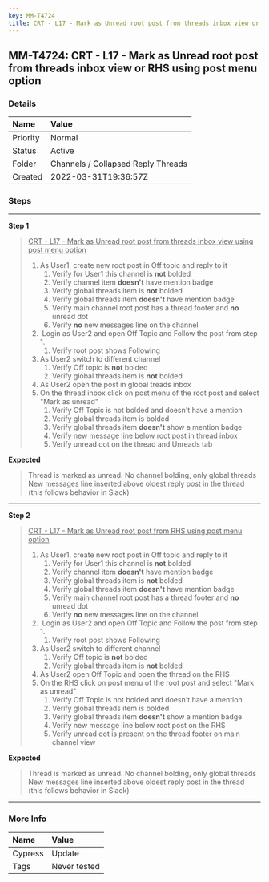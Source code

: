 ```yaml
---
key: MM-T4724
title: CRT - L17 - Mark as Unread root post from threads inbox view or RHS using post menu option
---
```


## MM-T4724: CRT - L17 - Mark as Unread root post from threads inbox view or RHS using post menu option

### Details

| Name     | Value                              |
| :------- | :--------------------------------- |
| Priority | Normal                             |
| Status   | Active                             |
| Folder   | Channels / Collapsed Reply Threads |
| Created  | 2022-03-31T19:36:57Z               |

### Steps

<hr/>

**Step 1**

> <article><u>CRT - L17 - Mark as Unread root post from threads inbox view using post menu option</u><ol><li>As User1, create new root post in Off topic and reply to it <ol><li>Verify for User1 this channel is <strong>not</strong> bolded</li><li>Verify channel item <strong>doesn't</strong> have mention badge</li><li>Verify global threads item is <strong>not</strong> bolded</li><li>Verify global threads item <strong>doesn't</strong> have mention badge</li><li>Verify main channel root post has a thread footer and <strong>no</strong> unread dot</li><li>Verify <strong>no</strong> new messages line on the channel</li></ol></li><li> Login as User2 and open Off Topic and Follow the post from step 1.<ol><li>Verify root post shows Following</li></ol></li><li>As User2 switch to different channel<ol><li>Verify Off topic is <strong>not</strong> bolded</li><li>Verify global threads item is <strong>not</strong> bolded</li></ol></li><li>As User2 open the post in global treads inbox</li><li>On the thread inbox click on post menu of the root post and select "Mark as unread"  <ol><li>Verify Off Topic is not bolded and doesn't have a mention</li><li>Verify global threads item is bolded</li><li>Verify global threads item <strong>doesn't</strong> show a mention badge </li><li>Verify new message line below root post in thread inbox</li><li>Verify unread dot on the thread and Unreads tab</li></ol></li></ol></article>

**Expected**

> <article>Thread is marked as unread. No channel bolding, only global threads<br />New messages line inserted above oldest reply post in the thread (this follows behavior in Slack)</article>

<hr/>

**Step 2**

> <article><u>CRT - L17 - Mark as Unread root post from RHS <u>using post menu option</u></u><ol><li>As User1, create new root post in Off topic and reply to it <ol><li>Verify for User1 this channel is <strong>not</strong> bolded</li><li>Verify channel item <strong>doesn't</strong> have mention badge</li><li>Verify global threads item is <strong>not</strong> bolded</li><li>Verify global threads item <strong>doesn't</strong> have mention badge</li><li>Verify main channel root post has a thread footer and <strong>no</strong> unread dot</li><li>Verify <strong>no</strong> new messages line on the channel</li></ol></li><li> Login as User2 and open Off Topic and Follow the post from step 1.<ol><li>Verify root post shows Following</li></ol></li><li>As User2 switch to different channel<ol><li>Verify Off topic is <strong>not</strong> bolded</li><li>Verify global threads item is <strong>not</strong> bolded</li></ol></li><li>As User2 open Off Topic and open the thread on the RHS</li><li>On the RHS click on post menu of the root post and select "Mark as unread" <ol><li>Verify Off Topic is not bolded and doesn't have a mention</li><li>Verify global threads item is bolded</li><li>Verify global threads item <strong>doesn't</strong> show a mention badge </li><li>Verify new message line below root post on the RHS</li><li>Verify unread dot is present on the thread footer on main channel view</li></ol></li></ol></article>

**Expected**

> <article>Thread is marked as unread. No channel bolding, only global threads<br />New messages line inserted above oldest reply post in the thread (this follows behavior in Slack)</article>

<hr/>

### More Info

| Name    | Value        |
| :------ | :----------- |
| Cypress | Update       |
| Tags    | Never tested |
